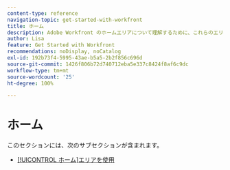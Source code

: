 ```yaml
---
content-type: reference
navigation-topic: get-started-with-workfront
title: ホーム
description: Adobe Workfront のホームエリアについて理解するために、これらのエリアを確認してください。
author: Lisa
feature: Get Started with Workfront
recommendations: noDisplay, noCatalog
exl-id: 192b73f4-5995-43ae-b5a5-2b2f856c696d
source-git-commit: 1426f806b72d740712eba5e337c8424f8af6c9dc
workflow-type: tm+mt
source-wordcount: '25'
ht-degree: 100%

---
```


# ホーム

このセクションには、次のサブセクションが含まれます。

* [[!UICONTROL ホーム]エリアを使用](../../workfront-basics/using-home/using-the-home-area/use-the-home-area.md)
